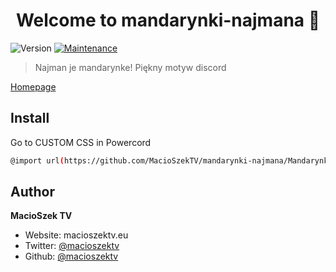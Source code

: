 <h1 align="center">Welcome to mandarynki-najmana 👋</h1>
<p>
  <img alt="Version" src="https://img.shields.io/badge/version-1.0.0-blue.svg?cacheSeconds=2592000" />
  <a href="https://github.com/kefranabg/readme-md-generator/graphs/commit-activity" target="_blank">
    <img alt="Maintenance" src="https://img.shields.io/badge/Maintained%3F-yes-green.svg" />
  </a>
</p>

> Najman je mandarynke! Piękny motyw discord

[Homepage](https://macioszektv.eu/discord-themes)

## Install
Go to CUSTOM CSS in Powercord
```sh
@import url(https://github.com/MacioSzekTV/mandarynki-najmana/MandarynkiNajmana.css);
```

## Author

**MacioSzek TV**

* Website: macioszektv.eu
* Twitter: [@macioszektv](https://twitter.com/macioszektv)
* Github: [@macioszektv](https://github.com/macioszektv)
